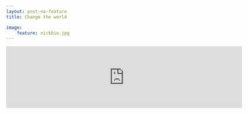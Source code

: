```yaml
---
layout: post-no-feature
title: Change the world

image:
    feature: nickbio.jpg
---
```


  <iframe class="tumblr_audio_player tumblr_audio_player_58797050191" src="http://levantis.tumblr.com/post/58797050191/audio_player_iframe/levantis/tumblr_mru8ur5rzw1rlnxww?audio_file=http%3A%2F%2Fwww.tumblr.com%2Faudio_file%2Flevantis%2F58797050191%2Ftumblr_mru8ur5rzw1rlnxww&color=white" frameborder="0" allowtransparency="true" scrolling="no" width="640" height="169"></iframe>
